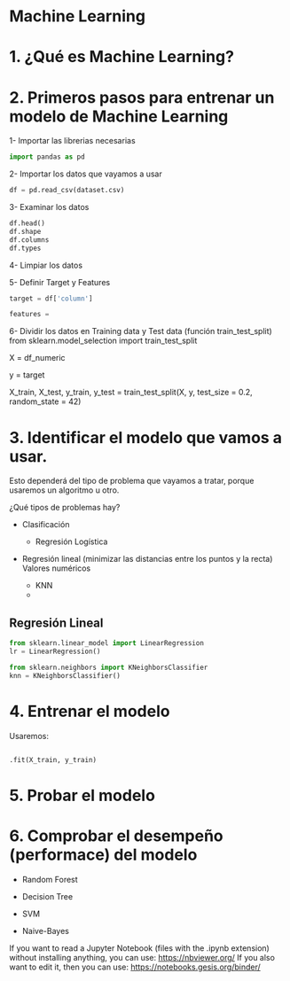# Machine Learning
# 1. ¿Qué es Machine Learning?

# 2. Primeros pasos para entrenar un modelo de Machine Learning

1- Importar las librerias necesarias

``` python
import pandas as pd
```

2- Importar los datos que vayamos a usar

``` python
df = pd.read_csv(dataset.csv)
```

3- Examinar los datos

``` python
df.head()
df.shape
df.columns
df.types
```

4- Limpiar los datos

5- Definir Target y Features

```python
target = df['column']

features = 
```

6- Dividir los datos en Training data y Test data (función train_test_split)
from sklearn.model_selection import train_test_split

X = df_numeric

y = target


X_train, X_test, y_train, y_test = train_test_split(X, y, test_size = 0.2, random_state = 42)

# 3. Identificar el modelo que vamos a usar. 

Esto dependerá del tipo de problema que vayamos a tratar, porque usaremos un algoritmo u otro.

¿Qué tipos de problemas hay?

- Clasificación
    - Regresión Logística

- Regresión lineal (minimizar las distancias entre los puntos y la recta)  Valores numéricos
    - KNN
    -


## Regresión Lineal

``` python
from sklearn.linear_model import LinearRegression
lr = LinearRegression()
 ```

``` python
from sklearn.neighbors import KNeighborsClassifier
knn = KNeighborsClassifier()
```






# 4. Entrenar el modelo

Usaremos:

``` python

.fit(X_train, y_train)

```


# 5. Probar el modelo

# 6. Comprobar el desempeño (performace) del modelo







- Random Forest

- Decision Tree

- SVM

- Naive-Bayes









If you want to read a Jupyter Notebook (files with the .ipynb extension) without installing anything, you can use: https://nbviewer.org/ 
If you also want to edit it, then you can use: https://notebooks.gesis.org/binder/ 